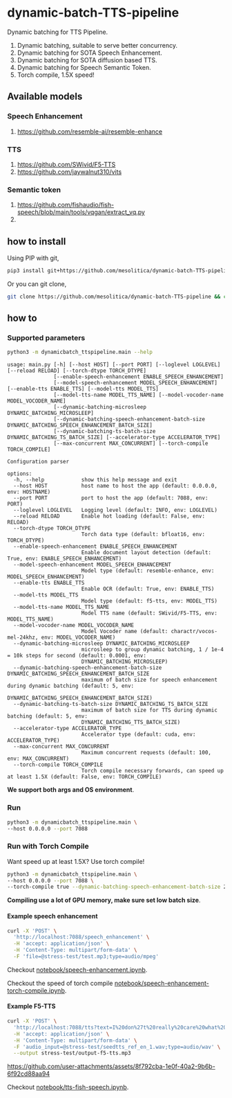 # dynamic-batch-TTS-pipeline

Dynamic batching for TTS Pipeline.

1. Dynamic batching, suitable to serve better concurrency.
2. Dynamic batching for SOTA Speech Enhancement.
3. Dynamic batching for SOTA diffusion based TTS.
4. Dynamic batching for Speech Semantic Token.
5. Torch compile, 1.5X speed!

## Available models

### Speech Enhancement

1. https://github.com/resemble-ai/resemble-enhance

### TTS

1. https://github.com/SWivid/F5-TTS
2. https://github.com/jaywalnut310/vits

### Semantic token

1. https://github.com/fishaudio/fish-speech/blob/main/tools/vqgan/extract_vq.py
2. 

## how to install

Using PIP with git,

```bash
pip3 install git+https://github.com/mesolitica/dynamic-batch-TTS-pipeline
```

Or you can git clone,

```bash
git clone https://github.com/mesolitica/dynamic-batch-TTS-pipeline && cd dynamic-batch-TTS-pipeline
```

## how to

### Supported parameters

```bash
python3 -m dynamicbatch_ttspipeline.main --help
```

```
usage: main.py [-h] [--host HOST] [--port PORT] [--loglevel LOGLEVEL] [--reload RELOAD] [--torch-dtype TORCH_DTYPE]
               [--enable-speech-enhancement ENABLE_SPEECH_ENHANCEMENT]
               [--model-speech-enhancement MODEL_SPEECH_ENHANCEMENT] [--enable-tts ENABLE_TTS] [--model-tts MODEL_TTS]
               [--model-tts-name MODEL_TTS_NAME] [--model-vocoder-name MODEL_VOCODER_NAME]
               [--dynamic-batching-microsleep DYNAMIC_BATCHING_MICROSLEEP]
               [--dynamic-batching-speech-enhancement-batch-size DYNAMIC_BATCHING_SPEECH_ENHANCEMENT_BATCH_SIZE]
               [--dynamic-batching-ts-batch-size DYNAMIC_BATCHING_TS_BATCH_SIZE] [--accelerator-type ACCELERATOR_TYPE]
               [--max-concurrent MAX_CONCURRENT] [--torch-compile TORCH_COMPILE]

Configuration parser

options:
  -h, --help            show this help message and exit
  --host HOST           host name to host the app (default: 0.0.0.0, env: HOSTNAME)
  --port PORT           port to host the app (default: 7088, env: PORT)
  --loglevel LOGLEVEL   Logging level (default: INFO, env: LOGLEVEL)
  --reload RELOAD       Enable hot loading (default: False, env: RELOAD)
  --torch-dtype TORCH_DTYPE
                        Torch data type (default: bfloat16, env: TORCH_DTYPE)
  --enable-speech-enhancement ENABLE_SPEECH_ENHANCEMENT
                        Enable document layout detection (default: True, env: ENABLE_SPEECH_ENHANCEMENT)
  --model-speech-enhancement MODEL_SPEECH_ENHANCEMENT
                        Model type (default: resemble-enhance, env: MODEL_SPEECH_ENHANCEMENT)
  --enable-tts ENABLE_TTS
                        Enable OCR (default: True, env: ENABLE_TTS)
  --model-tts MODEL_TTS
                        Model type (default: f5-tts, env: MODEL_TTS)
  --model-tts-name MODEL_TTS_NAME
                        Model TTS name (default: SWivid/F5-TTS, env: MODEL_TTS_NAME)
  --model-vocoder-name MODEL_VOCODER_NAME
                        Model Vocoder name (default: charactr/vocos-mel-24khz, env: MODEL_VOCODER_NAME)
  --dynamic-batching-microsleep DYNAMIC_BATCHING_MICROSLEEP
                        microsleep to group dynamic batching, 1 / 1e-4 = 10k steps for second (default: 0.0001, env:
                        DYNAMIC_BATCHING_MICROSLEEP)
  --dynamic-batching-speech-enhancement-batch-size DYNAMIC_BATCHING_SPEECH_ENHANCEMENT_BATCH_SIZE
                        maximum of batch size for speech enhancement during dynamic batching (default: 5, env:
                        DYNAMIC_BATCHING_SPEECH_ENHANCEMENT_BATCH_SIZE)
  --dynamic-batching-ts-batch-size DYNAMIC_BATCHING_TS_BATCH_SIZE
                        maximum of batch size for TTS during dynamic batching (default: 5, env:
                        DYNAMIC_BATCHING_TTS_BATCH_SIZE)
  --accelerator-type ACCELERATOR_TYPE
                        Accelerator type (default: cuda, env: ACCELERATOR_TYPE)
  --max-concurrent MAX_CONCURRENT
                        Maximum concurrent requests (default: 100, env: MAX_CONCURRENT)
  --torch-compile TORCH_COMPILE
                        Torch compile necessary forwards, can speed up at least 1.5X (default: False, env: TORCH_COMPILE)
```

**We support both args and OS environment**.

### Run

```bash
python3 -m dynamicbatch_ttspipeline.main \
--host 0.0.0.0 --port 7088
```

### Run with Torch Compile

Want speed up at least 1.5X? Use torch compile!

```bash
python3 -m dynamicbatch_ttspipeline.main \
--host 0.0.0.0 --port 7088 \
--torch-compile true --dynamic-batching-speech-enhancement-batch-size 2
```

**Compiling use a lot of GPU memory, make sure set low batch size**.

#### Example speech enhancement

```bash
curl -X 'POST' \
  'http://localhost:7088/speech_enhancement' \
  -H 'accept: application/json' \
  -H 'Content-Type: multipart/form-data' \
  -F 'file=@stress-test/test.mp3;type=audio/mpeg'
```

Checkout [notebook/speech-enhancement.ipynb](notebook/speech-enhancement.ipynb).

Checkout the speed of torch compile [notebook/speech-enhancement-torch-compile.ipynb](notebook/speech-enhancement-torch-compile.ipynb).

#### Example F5-TTS

```bash
curl -X 'POST' \
  'http://localhost:7088/tts?text=I%20don%27t%20really%20care%20what%20you%20call%20me.%20I%27ve%20been%20a%20silent%20spectator%2C%20watching%20species%20evolve%2C%20empires%20rise%20and%20fall&remove_silent_input=false&remove_silent_output=false&target_rms=0.1&cross_fade_duration=0.15&speed=1&file_response=true&response_format=mp3' \
  -H 'accept: application/json' \
  -H 'Content-Type: multipart/form-data' \
  -F 'audio_input=@stress-test/seedtts_ref_en_1.wav;type=audio/wav' \
  --output stress-test/output-f5-tts.mp3
```

https://github.com/user-attachments/assets/8f792cba-1e0f-40a2-9b6b-6f92cd88aa94

Checkout [notebook/tts-fish-speech.ipynb](notebook/tts-fish-speech.ipynb).